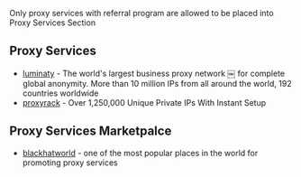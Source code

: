 Only proxy services with referral program are allowed to be placed into Proxy Services Section

## Proxy Services

* [luminaty](https://luminati.io/?affiliate=ref_54bc9069600bf7e2141ba785) - The world's largest business proxy network
￼ for complete global anonymity. More than 10 million IPs from all around the world, 192 countries worldwide
* [proxyrack](http://www.proxyrack.com/access/aff/go/lorien) - Over 1,250,000 Unique Private IPs With Instant Setup

## Proxy Services Marketpalce
* [blackhatworld](https://www.blackhatworld.com/forums/proxies-for-sale.112/) - one of the most popular places in the world for promoting proxy services
